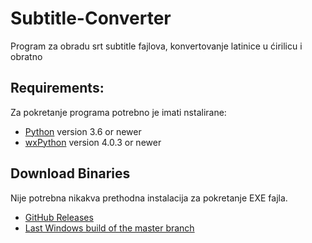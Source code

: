 # Subtitle-Converter

Program za obradu srt subtitle fajlova, konvertovanje latinice u ćirilicu i obratno

## Requirements:

Za pokretanje programa potrebno je imati nstalirane:

* [Python](http://www.python.org/) version 3.6 or newer 
* [wxPython](https://wxpython.org/) version 4.0.3 or newer

## Download Binaries

Nije potrebna nikakva prethodna instalacija za pokretanje EXE fajla.

* [GitHub Releases](https://github.com/padovaSR/subtitle-converter/releases)
* [Last Windows build of the master branch](https://github.com/padovaSR/subtitle-converter/releases/download/v0.5.6.1/Subtitle.Converter-0.5.6.zip)

